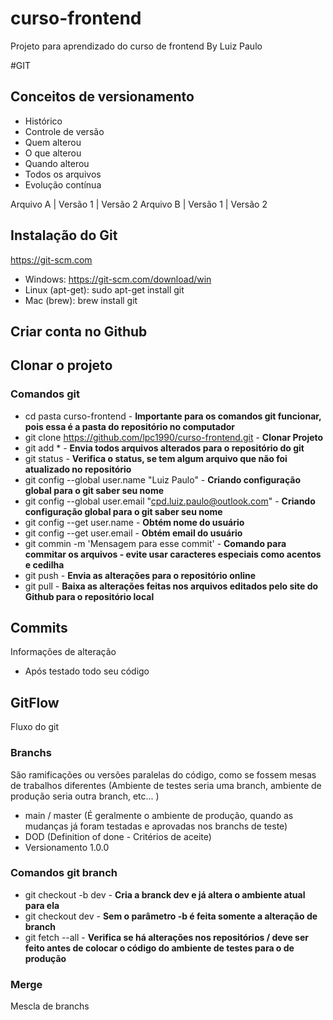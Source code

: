 # curso-frontend
Projeto para aprendizado do curso de frontend
By Luiz Paulo

#GIT
## Conceitos de versionamento
- Histórico
- Controle de versão
- Quem alterou
- O que alterou
- Quando alterou
- Todos os arquivos
- Evolução contínua

Arquivo A | Versão 1 | Versão 2
Arquivo B | Versão 1 | Versão 2

## Instalação do Git
https://git-scm.com

- Windows: https://git-scm.com/download/win
- Linux (apt-get): sudo apt-get install git
- Mac (brew): brew install git

## Criar conta no Github

## Clonar o projeto
### Comandos git
- cd pasta curso-frontend - **Importante para os comandos git funcionar, pois essa é a pasta do repositório no computador**
- git clone https://github.com/lpc1990/curso-frontend.git - **Clonar Projeto**
- git add * - **Envia todos arquivos alterados para o repositório do git**
- git status - **Verifica o status, se tem algum arquivo que não foi atualizado no repositório**
- git config --global user.name "Luiz Paulo" - **Criando configuração global para o git saber seu nome**
- git config --global user.email "cpd.luiz.paulo@outlook.com" - **Criando configuração global para o git saber seu nome**
- git config --get user.name - **Obtém nome do usuário**
- git config --get user.email - **Obtém email do usuário**
- git commin -m 'Mensagem para esse commit' - **Comando para commitar os arquivos - evite usar caracteres especiais como acentos e cedilha**
- git push - **Envia as alterações para o repositório online**
- git pull - **Baixa as alterações feitas nos arquivos editados pelo site do Github para o repositório local**

## Commits
Informações de alteração
- Após testado todo seu código

## GitFlow
Fluxo do git

### Branchs
São ramificações ou versões paralelas do código, como se fossem mesas de trabalhos diferentes (Ambiente de testes seria uma branch, ambiente de produção seria outra branch, etc... )

- main / master (É geralmente o ambiente de produção, quando as mudanças já foram testadas e aprovadas nos branchs de teste)
- DOD (Definition of done - Critérios de aceite)
- Versionamento 1.0.0
### Comandos git branch
- git checkout -b dev - **Cria a branck dev e já altera o ambiente atual para ela**
- git checkout dev - **Sem o parâmetro -b é feita somente a alteração de branch** 
- git fetch --all - **Verifica se há alterações nos repositórios / deve ser feito antes de colocar o código do ambiente de testes para o de produção**

### Merge
Mescla de branchs